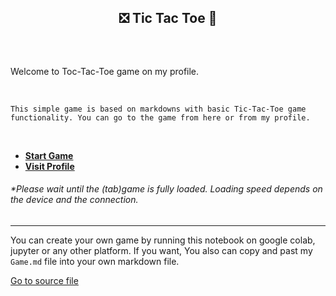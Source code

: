## <p align='center'>❎ Tic Tac Toe 🔴</p> <br>

<p>Welcome to Toc-Tac-Toe game on my profile.</p>
<br>

```This simple game is based on markdowns with basic Tic-Tac-Toe game functionality. You can go to the game from here or from my profile.```

<br>



- **<a href="https://github.com/Saviru/tic-tac-toe.md/blob/main/Game.md#top">Start Game</a>**
- **<a href="https://github.com/Saviru">Visit Profile</a>**


###### <em>*Please wait until the (tab)game is fully loaded. Loading speed depends on the device and the connection.</em>

<hr>

You can create your own game by running this notebook on google colab, jupyter or any other platform. If you want, You also can copy and past my ```Game.md``` file into your own markdown file.
<br>

<a href="">Go to source file</a>
